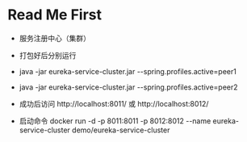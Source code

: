 # Read Me First
 * 服务注册中心（集群）
 * 打包好后分别运行
 * java -jar eureka-service-cluster.jar --spring.profiles.active=peer1
 * java -jar eureka-service-cluster.jar --spring.profiles.active=peer2
 * 成功后访问 http://localhost:8011/ 或 http://localhost:8012/
 
 * 启动命令 docker run -d -p 8011:8011 -p 8012:8012 --name  eureka-service-cluster demo/eureka-service-cluster